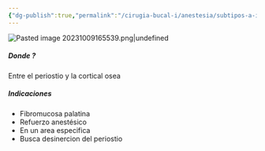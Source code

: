 ```yaml
---
{"dg-publish":true,"permalink":"/cirugia-bucal-i/anestesia/subtipos-a-i/periapical-subperiostica/"}
---
```


![Pasted image 20231009165539.png|undefined](/img/user/Cirugia%20Bucal%20I/Medias/Pasted%20image%2020231009165539.png)

##### Donde ?
Entre el periostio y la cortical osea

##### Indicaciones 
- Fibromucosa palatina
- Refuerzo anestésico
- En un area especifica
- Busca desinercion del periostio